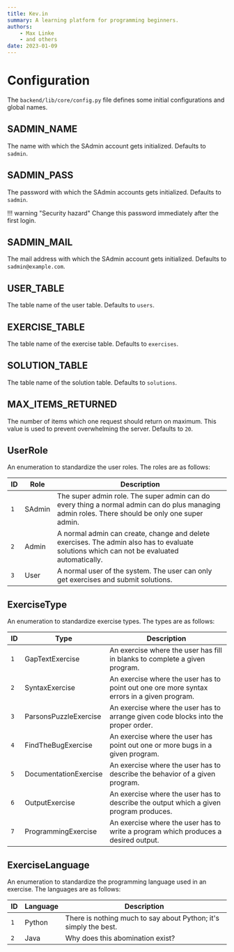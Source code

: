 ```yaml
---
title: Kev.in
summary: A learning platform for programming beginners.
authors:
    - Max Linke
    - and others
date: 2023-01-09
---
```


# Configuration

The `backend/lib/core/config.py` file defines some initial configurations and global names.

## SADMIN_NAME

The name with which the SAdmin account gets initialized. Defaults to `sadmin`.

## SADMIN_PASS

The password with which the SAdmin accounts gets initialized. Defaults to `sadmin`.

!!! warning "Security hazard"
    Change this password immediately after the first login.

## SADMIN_MAIL

The mail address with which the SAdmin account gets initialized. Defaults to `sadmin@example.com`.

## USER_TABLE

The table name of the user table. Defaults to `users`.

## EXERCISE_TABLE

The table name of the exercise table. Defaults to `exercises`.

## SOLUTION_TABLE

The table name of the solution table. Defaults to `solutions`.

## MAX_ITEMS_RETURNED

The number of items which one request should return on maximum. This value is used to prevent overwhelming the server. Defaults to `20`.

## UserRole

An enumeration to standardize the user roles. The roles are as follows:

| ID | Role | Description |
|---|---|---|
| `1` | SAdmin | The super admin role. The super admin can do every thing a normal admin can do plus managing admin roles. There should be only one super admin. |
| `2` | Admin | A normal admin can create, change and delete exercises. The admin also has to evaluate solutions which can not be evaluated automatically. |
| `3` | User | A normal user of the system. The user can only get exercises and submit solutions. |

## ExerciseType

An enumeration to standardize exercise types. The types are as follows:

| ID | Type | Description |
|---|---|---|
| `1` | GapTextExercise | An exercise where the user has fill in blanks to complete a given program. |
| `2` | SyntaxExercise | An exercise where the user has to point out one ore more syntax errors in a given program. |
| `3` | ParsonsPuzzleExercise | An exercise where the user has to arrange given code blocks into the proper order. |
| `4` | FindTheBugExercise | An exercise where the user has point out one or more bugs in a given program. |
| `5` | DocumentationExercise | An exercise where the user has to describe the behavior of a given program. |
| `6` | OutputExercise | An exercise where the user has to describe the output which a given program produces. |
| `7` | ProgrammingExercise | An exercise where the user has to write a program which produces a desired output. |

## ExerciseLanguage

An enumeration to standardize the programming language used in an exercise. The languages are as follows:

| ID | Language | Description |
|---|---|---|
| `1` | Python | There is nothing much to say about Python; it's simply the best. |
| `2` | Java | Why does this abomination exist? |
